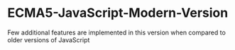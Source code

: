 # ECMA5-JavaScript-Modern-Version
Few additional features are implemented in this version when compared to older versions of JavaScript

